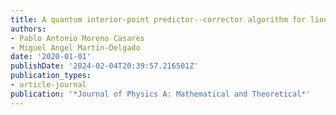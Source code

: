 ```yaml
---
title: A quantum interior-point predictor--corrector algorithm for linear programming
authors:
- Pablo Antonio Moreno Casares
- Miguel Angel Martin-Delgado
date: '2020-01-01'
publishDate: '2024-02-04T20:39:57.216501Z'
publication_types:
- article-journal
publication: '*Journal of Physics A: Mathematical and Theoretical*'
---
```

